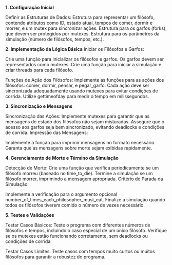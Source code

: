**1. Configuração Inicial**

Definir as Estruturas de Dados:
Estrutura para representar um filósofo, contendo atributos como ID, estado atual, tempos de comer, dormir e morrer, e um mutex para sincronizar ações.
Estrutura para os garfos (forks), que devem ser protegidos por mutexes.
Estrutura para os parâmetros da simulação (número de filósofos, tempos, etc.).

**2. Implementação da Lógica Básica**
Iniciar os Filósofos e Garfos:

Crie uma função para inicializar os filósofos e garfos. Os garfos devem ser representados como mutexes.
Crie uma função para iniciar a simulação e criar threads para cada filósofo.

Funções de Ação dos Filósofos:
Implemente as funções para as ações dos filósofos: comer, dormir, pensar, e pegar_garfo.
Cada ação deve ser sincronizada adequadamente usando mutexes para evitar condições de corrida.
Utilize gettimeofday para medir o tempo em milissegundos.

**3. Sincronização e Mensagens**

Sincronização das Ações:
Implemente mutexes para garantir que as mensagens de estado dos filósofos não sejam misturadas.
Assegure que o acesso aos garfos seja bem sincronizado, evitando deadlocks e condições de corrida.
Impressão das Mensagens:

Implemente a função para imprimir mensagens no formato necessário. Garanta que as mensagens sobre morte sejam exibidas rapidamente.

**4. Gerenciamento de Morte e Término da Simulação**

Detecção de Morte:
Crie uma função que verifica periodicamente se um filósofo morreu (baseado no time_to_die).
Termine a simulação se um filósofo morrer, imprimindo a mensagem apropriada.
Critério de Parada da Simulação:

Implemente a verificação para o argumento opcional number_of_times_each_philosopher_must_eat.
Finalize a simulação quando todos os filósofos tiverem comido o número de vezes necessário.

**5. Testes e Validações**

Testar Casos Básicos:
Teste o programa com diferentes números de filósofos e tempos, incluindo o caso especial de um único filósofo.
Verifique se os mutexes estão funcionando corretamente, sem deadlocks ou condições de corrida.

Testar Casos Limites:
Teste casos com tempos muito curtos ou muitos filósofos para garantir a robustez do programa.